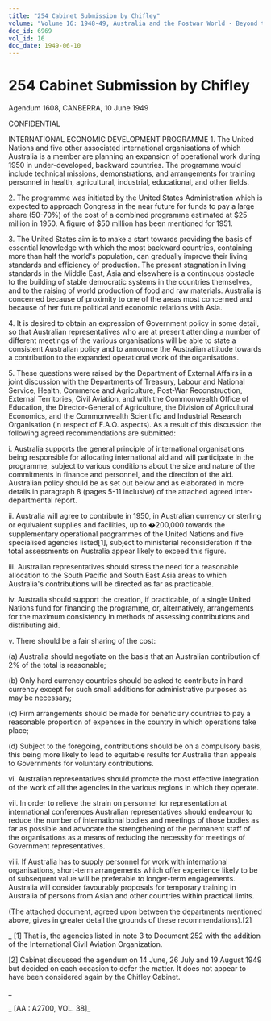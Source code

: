 ```yaml
---
title: "254 Cabinet Submission by Chifley"
volume: "Volume 16: 1948-49, Australia and the Postwar World - Beyond the Region"
doc_id: 6969
vol_id: 16
doc_date: 1949-06-10
---
```


# 254 Cabinet Submission by Chifley

Agendum 1608, CANBERRA, 10 June 1949

CONFIDENTIAL

INTERNATIONAL ECONOMIC DEVELOPMENT PROGRAMME 1. The United Nations and five other associated international organisations of which Australia is a member are planning an expansion of operational work during 1950 in under-developed, backward countries. The programme would include technical missions, demonstrations, and arrangements for training personnel in health, agricultural, industrial, educational, and other fields.

2\. The programme was initiated by the United States Administration which is expected to approach Congress in the near future for funds to pay a large share (50-70%) of the cost of a combined programme estimated at $25 million in 1950. A figure of $50 million has been mentioned for 1951.

3\. The United States aim is to make a start towards providing the basis of essential knowledge with which the most backward countries, containing more than half the world's population, can gradually improve their living standards and efficiency of production. The present stagnation in living standards in the Middle East, Asia and elsewhere is a continuous obstacle to the building of stable democratic systems in the countries themselves, and to the raising of world production of food and raw materials. Australia is concerned because of proximity to one of the areas most concerned and because of her future political and economic relations with Asia.

4\. It is desired to obtain an expression of Government policy in some detail, so that Australian representatives who are at present attending a number of different meetings of the various organisations will be able to state a consistent Australian policy and to announce the Australian attitude towards a contribution to the expanded operational work of the organisations.

5\. These questions were raised by the Department of External Affairs in a joint discussion with the Departments of Treasury, Labour and National Service, Health, Commerce and Agriculture, Post-War Reconstruction, External Territories, Civil Aviation, and with the Commonwealth Office of Education, the Director-General of Agriculture, the Division of Agricultural Economics, and the Commonwealth Scientific and Industrial Research Organisation (in respect of F.A.O. aspects). As a result of this discussion the following agreed recommendations are submitted:

i. Australia supports the general principle of international organisations being responsible for allocating international aid and will participate in the programme, subject to various conditions about the size and nature of the commitments in finance and personnel, and the direction of the aid. Australian policy should be as set out below and as elaborated in more details in paragraph 8 (pages 5-11 inclusive) of the attached agreed inter-departmental report.

ii. Australia will agree to contribute in 1950, in Australian currency or sterling or equivalent supplies and facilities, up to �200,000 towards the supplementary operational programmes of the United Nations and five specialised agencies listed[1], subject to ministerial reconsideration if the total assessments on Australia appear likely to exceed this figure.

iii. Australian representatives should stress the need for a reasonable allocation to the South Pacific and South East Asia areas to which Australia's contributions will be directed as far as practicable.

iv. Australia should support the creation, if practicable, of a single United Nations fund for financing the programme, or, alternatively, arrangements for the maximum consistency in methods of assessing contributions and distributing aid.

v. There should be a fair sharing of the cost:

(a) Australia should negotiate on the basis that an Australian contribution of 2% of the total is reasonable;

(b) Only hard currency countries should be asked to contribute in hard currency except for such small additions for administrative purposes as may be necessary;

(c) Firm arrangements should be made for beneficiary countries to pay a reasonable proportion of expenses in the country in which operations take place;

(d) Subject to the foregoing, contributions should be on a compulsory basis, this being more likely to lead to equitable results for Australia than appeals to Governments for voluntary contributions.

vi. Australian representatives should promote the most effective integration of the work of all the agencies in the various regions in which they operate.

vii. In order to relieve the strain on personnel for representation at international conferences Australian representatives should endeavour to reduce the number of international bodies and meetings of those bodies as far as possible and advocate the strengthening of the permanent staff of the organisations as a means of reducing the necessity for meetings of Government representatives.

viii. If Australia has to supply personnel for work with international organisations, short-term arrangements which offer experience likely to be of subsequent value will be preferable to longer-term engagements. Australia will consider favourably proposals for temporary training in Australia of persons from Asian and other countries within practical limits.

(The attached document, agreed upon between the departments mentioned above, gives in greater detail the grounds of these recommendations).[2]

_ [1] That is, the agencies listed in note 3 to Document 252 with the addition of the International Civil Aviation Organization.

[2] Cabinet discussed the agendum on 14 June, 26 July and 19 August 1949 but decided on each occasion to defer the matter. It does not appear to have been considered again by the Chifley Cabinet.

_

_ [AA : A2700, VOL. 38]_
